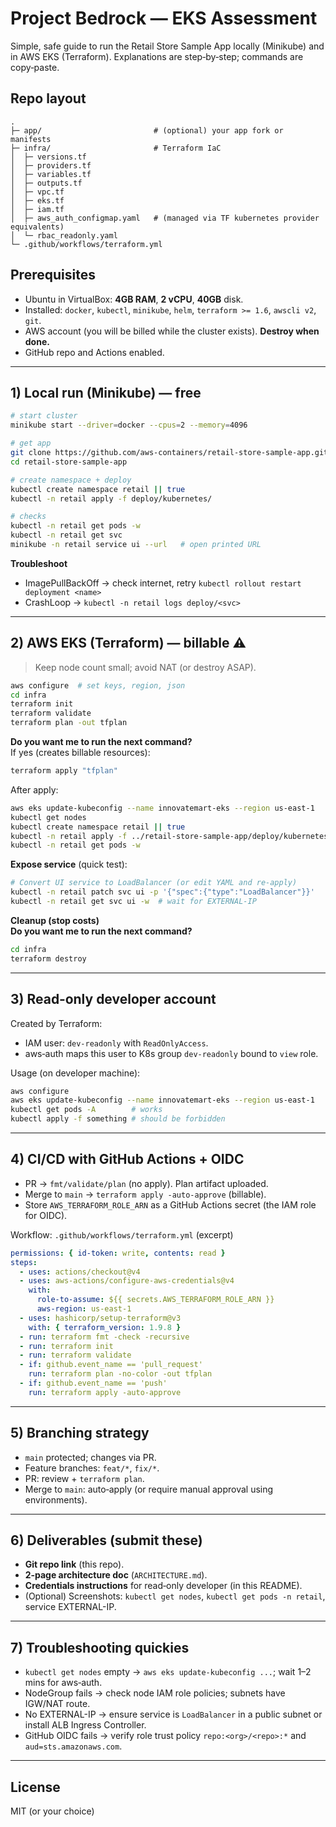 # Project Bedrock — EKS Assessment

Simple, safe guide to run the Retail Store Sample App locally (Minikube) and in AWS EKS (Terraform). Explanations are step‑by‑step; commands are copy‑paste.

## Repo layout
```
.
├─ app/                         # (optional) your app fork or manifests
├─ infra/                       # Terraform IaC
│  ├─ versions.tf
│  ├─ providers.tf
│  ├─ variables.tf
│  ├─ outputs.tf
│  ├─ vpc.tf
│  ├─ eks.tf
│  ├─ iam.tf
│  ├─ aws_auth_configmap.yaml   # (managed via TF kubernetes provider equivalents)
│  └─ rbac_readonly.yaml
└─ .github/workflows/terraform.yml
```

## Prerequisites
- Ubuntu in VirtualBox: **4GB RAM**, **2 vCPU**, **40GB** disk.
- Installed: `docker`, `kubectl`, `minikube`, `helm`, `terraform >= 1.6`, `awscli v2`, `git`.
- AWS account (you will be billed while the cluster exists). **Destroy when done.**
- GitHub repo and Actions enabled.

---

## 1) Local run (Minikube) — free
```bash
# start cluster
minikube start --driver=docker --cpus=2 --memory=4096

# get app
git clone https://github.com/aws-containers/retail-store-sample-app.git
cd retail-store-sample-app

# create namespace + deploy
kubectl create namespace retail || true
kubectl -n retail apply -f deploy/kubernetes/

# checks
kubectl -n retail get pods -w
kubectl -n retail get svc
minikube -n retail service ui --url   # open printed URL
```

**Troubleshoot**  
- ImagePullBackOff → check internet, retry `kubectl rollout restart deployment <name>`  
- CrashLoop → `kubectl -n retail logs deploy/<svc>`

---

## 2) AWS EKS (Terraform) — billable ⚠️
> Keep node count small; avoid NAT (or destroy ASAP).

```bash
aws configure  # set keys, region, json
cd infra
terraform init
terraform validate
terraform plan -out tfplan
```

**Do you want me to run the next command?**  
If yes (creates billable resources):

```bash
terraform apply "tfplan"
```

After apply:
```bash
aws eks update-kubeconfig --name innovatemart-eks --region us-east-1
kubectl get nodes
kubectl create namespace retail || true
kubectl -n retail apply -f ../retail-store-sample-app/deploy/kubernetes/
kubectl -n retail get pods -w
```

**Expose service** (quick test):
```bash
# Convert UI service to LoadBalancer (or edit YAML and re-apply)
kubectl -n retail patch svc ui -p '{"spec":{"type":"LoadBalancer"}}'
kubectl -n retail get svc ui -w  # wait for EXTERNAL-IP
```

**Cleanup (stop costs)**  
**Do you want me to run the next command?**
```bash
cd infra
terraform destroy
```

---

## 3) Read‑only developer account
Created by Terraform:
- IAM user: `dev-readonly` with `ReadOnlyAccess`.
- aws‑auth maps this user to K8s group `dev-readonly` bound to `view` role.

Usage (on developer machine):
```bash
aws configure
aws eks update-kubeconfig --name innovatemart-eks --region us-east-1
kubectl get pods -A        # works
kubectl apply -f something # should be forbidden
```

---

## 4) CI/CD with GitHub Actions + OIDC
- PR → `fmt/validate/plan` (no apply). Plan artifact uploaded.
- Merge to `main` → `terraform apply -auto-approve` (billable).
- Store `AWS_TERRAFORM_ROLE_ARN` as a GitHub Actions secret (the IAM role for OIDC).

Workflow: `.github/workflows/terraform.yml` (excerpt)
```yaml
permissions: { id-token: write, contents: read }
steps:
  - uses: actions/checkout@v4
  - uses: aws-actions/configure-aws-credentials@v4
    with:
      role-to-assume: ${{ secrets.AWS_TERRAFORM_ROLE_ARN }}
      aws-region: us-east-1
  - uses: hashicorp/setup-terraform@v3
    with: { terraform_version: 1.9.8 }
  - run: terraform fmt -check -recursive
  - run: terraform init
  - run: terraform validate
  - if: github.event_name == 'pull_request'
    run: terraform plan -no-color -out tfplan
  - if: github.event_name == 'push'
    run: terraform apply -auto-approve
```

---

## 5) Branching strategy
- `main` protected; changes via PR.
- Feature branches: `feat/*`, `fix/*`.
- PR: review + `terraform plan`.
- Merge to `main`: auto‑apply (or require manual approval using environments).

---

## 6) Deliverables (submit these)
- **Git repo link** (this repo).
- **2‑page architecture doc** (`ARCHITECTURE.md`).
- **Credentials instructions** for read‑only developer (in this README).
- (Optional) Screenshots: `kubectl get nodes`, `kubectl get pods -n retail`, service EXTERNAL-IP.

---

## 7) Troubleshooting quickies
- `kubectl get nodes` empty → `aws eks update-kubeconfig ...`; wait 1–2 mins for aws‑auth.
- NodeGroup fails → check node IAM role policies; subnets have IGW/NAT route.
- No EXTERNAL-IP → ensure service is `LoadBalancer` in a public subnet or install ALB Ingress Controller.
- GitHub OIDC fails → verify role trust policy `repo:<org>/<repo>:*` and `aud=sts.amazonaws.com`.

---

## License
MIT (or your choice)
